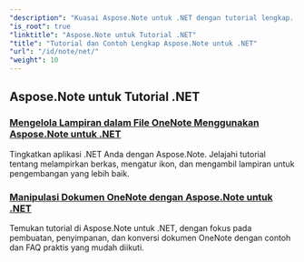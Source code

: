```yaml
---
"description": "Kuasai Aspose.Note untuk .NET dengan tutorial lengkap. Pelajari lampiran, hyperlink, gambar, dan lainnya. Tingkatkan manipulasi dokumen OneNote Anda."
"is_root": true
"linktitle": "Aspose.Note untuk Tutorial .NET"
"title": "Tutorial dan Contoh Lengkap Aspose.Note untuk .NET"
"url": "/id/note/net/"
"weight": 10
---
```


## Aspose.Note untuk Tutorial .NET 
### [Mengelola Lampiran dalam File OneNote Menggunakan Aspose.Note untuk .NET](./manage-attachments/)
Tingkatkan aplikasi .NET Anda dengan Aspose.Note. Jelajahi tutorial tentang melampirkan berkas, mengatur ikon, dan mengambil lampiran untuk pengembangan yang lebih baik.
### [Manipulasi Dokumen OneNote dengan Aspose.Note untuk .NET ](./one-note-document-manipulation/)
Temukan tutorial di Aspose.Note untuk .NET, dengan fokus pada pembuatan, penyimpanan, dan konversi dokumen OneNote dengan contoh dan FAQ praktis yang mudah diikuti.